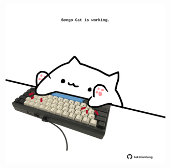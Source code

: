 <!-- built at 30/09/2021, 13:12:36 UTC -->
<p align="center">
  <img width="500" height="500" src="./ReadmeImage.svg">
</p>
